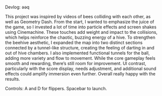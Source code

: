 Devlog: ǝǝq

This project was inspired by videos of bees colliding with each other, as well as Geometry Dash. From the start, I wanted to emphasize the 
juice of the game, so I invested a lot of time into particle effects and screen shakes using Cinemachine. These touches add weight and 
impact to the collisions, which helps reinforce the chaotic, buzzing energy of a hive. To strengthen the beehive aesthetic, I expanded the 
map into two distinct sections connected by a tunnel-like structure, creating the feeling of darting in and out of hive chambers. I also 
implemented functional tunnels for the ball, adding more variety and flow to movement. While the core gameplay feels smooth and rewarding, 
there’s still room for improvement. UI contrast, particularly with the score display, needs adjustment, and additional sound effects could 
amplify immersion even further. Overall really happy with the results.

Controls: A and D for flippers. Spacebar to launch.


